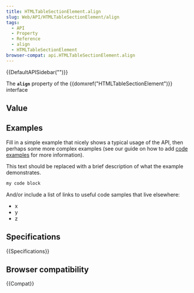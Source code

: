 ```yaml
---
title: HTMLTableSectionElement.align
slug: Web/API/HTMLTableSectionElement/align
tags:
  - API
  - Property
  - Reference
  - align
  - HTMLTableSectionElement
browser-compat: api.HTMLTableSectionElement.align
---
```

{{DefaultAPISidebar("")}}

The **`align`** property of the {{domxref("HTMLTableSectionElement")}} interface 

## Value



## Examples

Fill in a simple example that nicely shows a typical usage of the API, then perhaps some more complex examples (see our guide on how to add [code examples](/en-US/docs/MDN/Contribute/Structures/Code_examples) for more information).

This text should be replaced with a brief description of what the example demonstrates.

```js
my code block
```

And/or include a list of links to useful code samples that live elsewhere:

*   x
*   y
*   z

## Specifications

{{Specifications}}

## Browser compatibility

{{Compat}}


